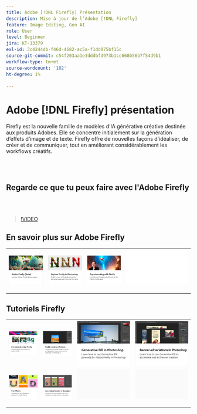 ```yaml
---
title: Adobe [!DNL Firefly] Présentation
description: Mise à jour de l’Adobe [!DNL Firefly]
feature: Image Editing, Gen AI
role: User
level: Beginner
jira: KT-13379
exl-id: 3c4244db-f46d-4682-ac5a-f1dd075bf15c
source-git-commit: c54f203aa1e3dddbfd973b1cc668b56b7f54d9b1
workflow-type: tm+mt
source-wordcount: '102'
ht-degree: 1%

---
```


# Adobe [!DNL Firefly] présentation

Firefly est la nouvelle famille de modèles d’IA générative créative destinée aux produits Adobes. Elle se concentre initialement sur la génération d’effets d’image et de texte. Firefly offre de nouvelles façons d’idéaliser, de créer et de communiquer, tout en améliorant considérablement les workflows créatifs.

<br> 

## Regarde ce que tu peux faire avec l&#39;Adobe Firefly

<br> 

>[!VIDEO](https://video.tv.adobe.com/v/3416970t1?quality=12&learn=on&hidetitle=true)

## En savoir plus sur Adobe Firefly

<table style="table-layout:fixed">
<tr>
   <td>
      <a href="https://firefly.adobe.com/" target="_blank">
         <img alt="Adobe Firefly (Beta)" src="assets/firefly-beta.png" />
      </a>
  </td>
  <td>
      <a href="https://www.adobe.com/sensei/generative-ai/firefly.html" target="_blank">
         <img alt="Exploration du Firefly dans Photoshop" src="assets/firefly-photoshop.png" />
      </a>
  </td>
  <td>
      <a href="webinar-experimenting.md">
         <img alt="Expérimenter avec l’Adobe Firefly" src="assets/webinar-experimenting.png" />
      </a>
  </td>
  <td>
    <img alt="Espaceur" src="../assets/Whitespacer.png" />
    <div>
    <br>
  </td>
</tr>
</table>

## Tutoriels Firefly

<table style="table-layout:fixed">
<tr>
   <td>
      <a href="overview-of-firefly.md">
         <img alt="Présentation de l’Adobe Firefly" src="assets/firefly-overview.png" />
      </a>
   </td>
   <td>
      <a href="enable-creative-efficiency.md">
         <img alt="Efficacité créative" src="assets/enable-creative-efficiency.png" />
      </a>
   </td>
   <td>
      <a href="generative-fill.md">
         <img alt="Remplissage génératif dans Photoshop" src="assets/generative-fill.png" />
      </a>
   </td>
  <td>
      <a href="web-banner-ad.md">
         <img alt="Variantes de bannière publicitaire dans Photoshop" src="assets/banner-ad-variations.png" />
      </a>
  </td>
</tr>
<tr>
<td>
      <a href="text-effects.md">
         <img alt="Effets de texte" src="assets/text-effects.png" />
      </a>
  </td>
<td>
      <a href="generative-recolor.md">
         <img alt="Redéfinition des couleurs générative dans Illustrator" src="assets/firefly-recolor.png" />
      </a>
  </td>
  <td>
    <img alt="Espaceur" src="../assets/Gray_thumbnail.png" />
    <div>
    <br>
  </td>
  <td>
    <img alt="Espaceur" src="../assets/Gray_thumbnail.png" />
    <div>
    <br>
  </td>
</tr>
</table>
